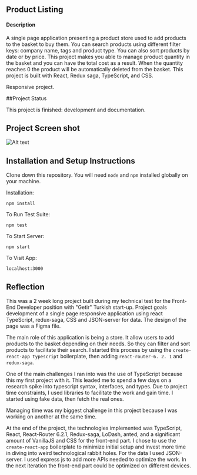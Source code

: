 ## Product Listing

#### Description

A single page application presenting a product store used to add products to the basket to buy them. You can search products using different filter keys: company name, tags and product type. You can also sort products by date or by price.
This project makes you able to manage product quantity in the basket and you can have the total cost as a result.
When the quantity reaches 0 the product will be automatically deleted from the basket.
This project is built with React, Redux saga, TypeScript, and CSS.

Responsive project.

##Project Status

This project is finished: development and documentation.

## Project Screen shot

![Alt text](./src/assets/productListingPage.png../src/assets/productListingPage.png "Product Listing Single page application")

## Installation and Setup Instructions

Clone down this repository. You will need `node` and `npm` installed globally on your machine.  

Installation:

`npm install`  

To Run Test Suite:  

`npm test`  

To Start Server:

`npm start`  

To Visit App:

`localhost:3000`  

## Reflection

This was a 2 week long project built during my technical test for the Front-End Developer position with "Getir" Turkish start-up. Project goals development of a single page responsive application using react TypeScript, redux-saga, CSS and JSON-server for data. The design of the page was a Figma file.  

The main role of this application is being a store. It allow users to add products to the basket depending on their needs. So they can filter and sort products to facilitate their search. I started this process by using the `create-react-app typescript` boilerplate, then adding `react-router-6. 2. 1` and `redux-saga`.  

One of the main challenges I ran into was the use of TypeScript because this my first project with it. This leaded me to spend a few days on a research spike into typescript syntax, interfaces, and types. Due to project time constraints, I used libraries to facilitate the work and gain time. I started using fake data, then fetch the real ones.

Managing time was my biggest challenge in this project because I was working on another at the same time.

At the end of the project, the technologies implemented was TypeScript, React, React-Router 6.2.1, Redux-saga, LoDash, anted, and a significant amount of VanillaJS and CSS for the front-end part. I chose to use the `create-react-app` boilerplate to minimize initial setup and invest more time in diving into weird technological rabbit holes.
For the data I used JSON-server.
I used express js to add more APIs needed to optimize the work.
In the next iteration the front-end part could be optimized on different devices.

